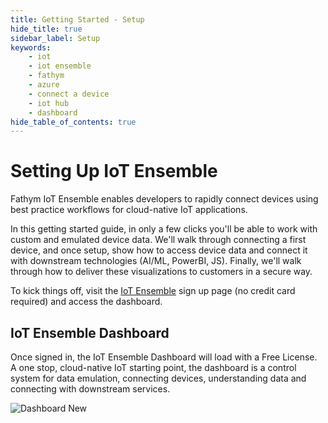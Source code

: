 ```yaml
---
title: Getting Started - Setup
hide_title: true
sidebar_label: Setup
keywords:
    - iot
    - iot ensemble
    - fathym
    - azure
    - connect a device
    - iot hub
    - dashboard
hide_table_of_contents: true
---
```


# Setting Up IoT Ensemble

Fathym IoT Ensemble enables developers to rapidly connect devices using best practice workflows for cloud-native IoT applications.

In this getting started guide, in only a few clicks you'll be able to work with custom and emulated device data.  We'll walk through connecting a first device, and once setup, show how to access device data and connect it with downstream technologies (AI/ML, PowerBI, JS).  Finally, we'll walk through how to deliver these visualizations to customers in a secure way.  

To kick things off, visit the [IoT Ensemble](https://www.iot-ensemble.com/dashboard) sign up page (no credit card required) and access the dashboard.

## IoT Ensemble Dashboard

Once signed in, the IoT Ensemble Dashboard will load with a Free License.  A one stop, cloud-native IoT starting point, the dashboard is a control system for data emulation, connecting devices, understanding data and connecting with downstream services.

![Dashboard New](/img/screenshots/dashboard-new.png)
